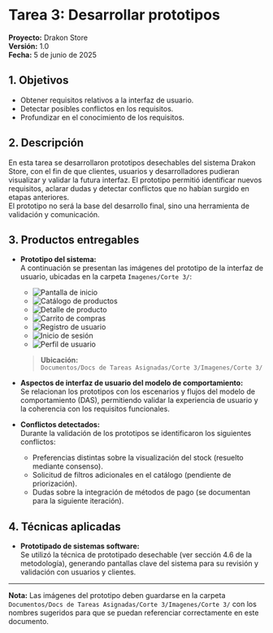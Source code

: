 # Tarea 3: Desarrollar prototipos

**Proyecto:** Drakon Store  
**Versión:** 1.0  
**Fecha:** 5 de junio de 2025

## 1. Objetivos

- Obtener requisitos relativos a la interfaz de usuario.
- Detectar posibles conflictos en los requisitos.
- Profundizar en el conocimiento de los requisitos.

## 2. Descripción

En esta tarea se desarrollaron prototipos desechables del sistema Drakon Store, con el fin de que clientes, usuarios y desarrolladores pudieran visualizar y validar la futura interfaz. El prototipo permitió identificar nuevos requisitos, aclarar dudas y detectar conflictos que no habían surgido en etapas anteriores.  
El prototipo no será la base del desarrollo final, sino una herramienta de validación y comunicación.

## 3. Productos entregables

- **Prototipo del sistema:**  
  A continuación se presentan las imágenes del prototipo de la interfaz de usuario, ubicadas en la carpeta `Imagenes/Corte 3/`:

  - ![Pantalla de inicio](./Imagenes/Corte%203/prototipo_inicio.png)
  - ![Catálogo de productos](./Imagenes/Corte%203/prototipo_catalogo.png)
  - ![Detalle de producto](./Imagenes/Corte%203/prototipo_detalle_producto.png)
  - ![Carrito de compras](./Imagenes/Corte%203/prototipo_carrito.png)
  - ![Registro de usuario](./Imagenes/Corte%203/prototipo_registro.png)
  - ![Inicio de sesión](./Imagenes/Corte%203/prototipo_login.png)
  - ![Perfil de usuario](./Imagenes/Corte%203/prototipo_perfil_usuario.png)

  > **Ubicación:**  
  > `Documentos/Docs de Tareas Asignadas/Corte 3/Imagenes/Corte 3/`

- **Aspectos de interfaz de usuario del modelo de comportamiento:**  
  Se relacionan los prototipos con los escenarios y flujos del modelo de comportamiento (DAS), permitiendo validar la experiencia de usuario y la coherencia con los requisitos funcionales.

- **Conflictos detectados:**  
  Durante la validación de los prototipos se identificaron los siguientes conflictos:
  - Preferencias distintas sobre la visualización del stock (resuelto mediante consenso).
  - Solicitud de filtros adicionales en el catálogo (pendiente de priorización).
  - Dudas sobre la integración de métodos de pago (se documentan para la siguiente iteración).

## 4. Técnicas aplicadas

- **Prototipado de sistemas software:**  
  Se utilizó la técnica de prototipado desechable (ver sección 4.6 de la metodología), generando pantallas clave del sistema para su revisión y validación con usuarios y clientes.

---

**Nota:** Las imágenes del prototipo deben guardarse en la carpeta `Documentos/Docs de Tareas Asignadas/Corte 3/Imagenes/Corte 3/` con los nombres sugeridos para que se puedan referenciar correctamente en este documento.
